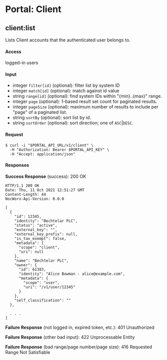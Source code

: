 # Portal: Client

## client:list
Lists Client accounts that the authenticated user belongs to.

#### Access
logged-in users

#### Input
- integer `filter[id]` (optional): filter list by system ID
- integer `match[id]` (optional): match against id value
- string `range[id]` (optional): find system IDs within "{min}..{max}" range.
- integer `page` (optional): 1-based result set count for paginated results.
- integer `pageSize` (optional): maximum number of results to include per "page" of a paginated list.
- string `sortBy` (optional): sort list by id.
- string `sortOrder` (optional): sort direction; one of `ASC`|`DESC`.

#### Request
```
$ curl -i "$PORTAL_API_URL/v1/client" \
  -H "Authorization: Bearer $PORTAL_API_KEY" \
  -H "Accept: application/json"
```

#### Responses
**Success Response** (success): 200 OK
```
HTTP/1.1 200 OK
Date: Thu, 11 Oct 2021 12:51:27 GMT
Content-Length: 44
NocWorx-Api-Version: 0.0.0

[
  {
    "id": 12345,
    "identity": "Bechtelar PLC",
    "status": "active",
    "external_key": "",
    "external_key_prefix": null,
    "is_tax_exempt": false,
    "metadata": {
      "scope": "client",
      "uri": null
    },
    "name": "Bechtelar PLC",
    "owner": {
      "id": 61383,
      "identity": "Alice Bowman - alice@example.com",
      "metadata": {
        "scope": "user",
        "uri": "/v1/user/12345"
      }
    },
    "self_classification": ""
  },
  
  . . .
]
```

**Failure Response** (not logged in, expired token, etc.): 401 Unauthorized

**Failure Response** (other bad input): 422 Unprocessable Entity

**Failure Response** (bad range/page number/page size): 416 Requested Range Not Satisfiable
